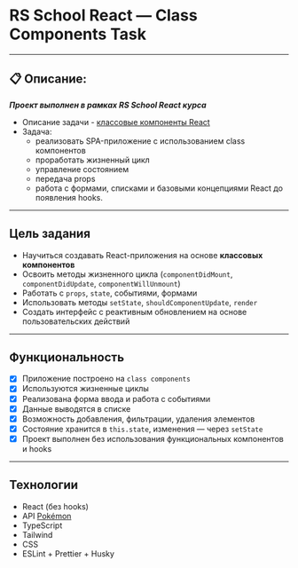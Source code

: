 # RS School React — Class Components Task
---
## 📋 Описание:
***Проект выполнен в рамках RS School React курса*** 

- Описание задачи - [классовые компоненты React](https://github.com/rolling-scopes-school/tasks/blob/master/react/modules/tasks/class-components.md)
- Задача: 
  - реализовать SPA-приложение с использованием class компонентов
  - проработать жизненный цикл
  - управление состоянием
  - передача props
  - работа с формами, списками и базовыми концепциями React до появления hooks.
---

## Цель задания

- Научиться создавать React-приложения на основе **классовых компонентов**
- Освоить методы жизненного цикла (`componentDidMount`, `componentDidUpdate`, `componentWillUnmount`)
- Работать с `props`, `state`, событиями, формами
- Использовать методы `setState`, `shouldComponentUpdate`, `render`
- Создать интерфейс с реактивным обновлением на основе пользовательских действий

---

## Функциональность

- [x] Приложение построено на `class components`
- [x] Используются жизненные циклы
- [x] Реализована форма ввода и работа с событиями
- [x] Данные выводятся в списке
- [x] Возможность добавления, фильтрации, удаления элементов
- [x] Состояние хранится в `this.state`, изменения — через `setState`
- [x] Проект выполнен без использования функциональных компонентов и hooks

---

## Технологии

- React (без hooks)
- API [Pokémon](https://pokeapi.co/)
- TypeScript
- Tailwind
- CSS
- ESLint + Prettier + Husky
